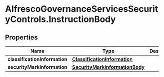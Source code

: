 # AlfrescoGovernanceServicesSecurityControls.InstructionBody

## Properties
Name | Type | Description | Notes
------------ | ------------- | ------------- | -------------
**classificationInformation** | [**ClassificationInformation**](ClassificationInformation.md) |  | [optional] 
**securityMarkInformation** | [**SecurityMarkInformationBody**](SecurityMarkInformationBody.md) |  | [optional] 


